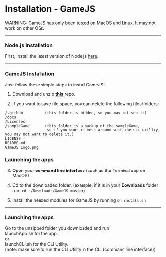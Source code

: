 # Installation - GameJS
WARNING: GameJS has only been tested on MacOS and Linux. It may not work on other OSs.
    
---
  
  
### Node.js Installation
First, install the latest version of Node.js [here](https://nodejs.org "NodeJS website").
  
  
---
  
  
### GameJS Installation
Just follow these simple steps to install GameJS!
1. Download and unzip __[this](https://github.com/Jackkillian/GameJS "GameJS on GitHub")__ repo.
  
2. If you want to save file space, you can delete the following files/folders:
```
/.github          (this folder is hidden, so you may not see it)
/docs
/Licenses
/sampleGame       (this folder is a backup of the sampleGame,
                   so if you want to mess around with the CLI utility, you may not want to delete it.)
LICENSE
README.md
GameJS Logo.png
```
  
### Launching the apps
3. Open your __command line interface__ (such as the Terminal app on MacOS)
  
4. Cd to the downloaded folder. (example: if it is in your __Downloads__ folder run: ```cd ~/Downloads/GameJS-master```)
  
5. Install the needed modules for GameJS by running ```sh install.sh```
  
  
---
  
  
### Launching the apps
Go to the unzipped folder you downloaded and run  
launchApp.sh for the app  
or  
launchCLI.sh for the CLI Utility.  
(note: make sure to run the CLI Utility in the CLI (command line interface))
